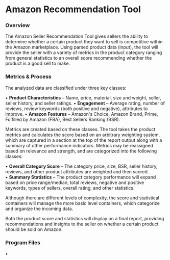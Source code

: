 <h1>Amazon Recommendation Tool</h1>

<h3>Overview</h3>

The Amazon Seller Recommendation Tool gives sellers the ability to determine whether a certain product they want to sell is competitive within the Amazon marketplace.  Using parsed product data (input), the tool will provide the seller with a variety of metrics in the product category ranging from general statistics to an overall score recommending whether the product is a good sell to make.

<h3>Metrics & Process</h3>

<p>The analyzed data are classified under three key classes:</p>
•	<b>Product Characteristics</b> – Name, price, material, size and weight, seller, seller history, and seller ratings.
•	<b>Engagement</b> – Average rating, number of reviews, review keywords (both positive and negative), attributes to improve.
•	<b>Amazon Features</b> – Amazon's Choice, Amazon Brand, Prime, Fulfilled by Amazon (FBA), Best Sellers Ranking (BSR).
<p>Metrics are created based on these classes.  The tool takes the product metrics and calculates the score based on an arbitrary weighting system, which are captured in a section at the top of the report output along with a summary of other performance indicators.  Metrics may be reassigned based on relevance and strength, and are categorized into the following classes:</p>
<p>•	<b>Overall Category Score</b> – The category price, size, BSR, seller history, reviews, and other product attributes are weighted and then scored.
<br>•	<b>Summary Statistics</b> – The product category performance will expand based on price range/median, total reviews, negative and positive keywords, types of sellers, overall rating, and other statistics.</p>

<p>Although there are different levels of complexity, the score and statistical containers will manage the more basic level containers, which categorize and organize the incoming data.</p>

<p>Both the product score and statistics will display on a final report, providing recommendations and insights to the seller on whether a certain product should be sold on Amazon.</p>

<h3>Program Files</h3>

<p>•	<b></b></p>